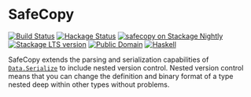 SafeCopy
========

[![Build Status](https://github.com/acid-state/safecopy/actions/workflows/haskell-ci.yml/badge.svg)](https://github.com/acid-state/safecopy/actions/workflows/haskell-ci.yml)
[![Hackage Status](https://img.shields.io/hackage/v/safecopy.svg?color=informational)][hackage]
[![safecopy on Stackage Nightly](https://stackage.org/package/safecopy/badge/nightly)](https://stackage.org/nightly/package/safecopy)
[![Stackage LTS version](https://www.stackage.org/package/safecopy/badge/lts?label=Stackage)](https://www.stackage.org/package/safecopy)
[![Public Domain](http://b.repl.ca/v1/license-public-blue.png)](https://en.wikipedia.org/wiki/Public_domain_software)
[![Haskell](http://b.repl.ca/v1/language-haskell-4e6272.png)](Http://www.haskell.org)

[hackage]: https://hackage.haskell.org/package/safecopy

SafeCopy extends the parsing and serialization capabilities of
[`Data.Serialize`](https://github.com/GaloisInc/cereal) to include nested
version control.  Nested version control means that you can change the
definition and binary format of a type nested deep within other types without
problems.
